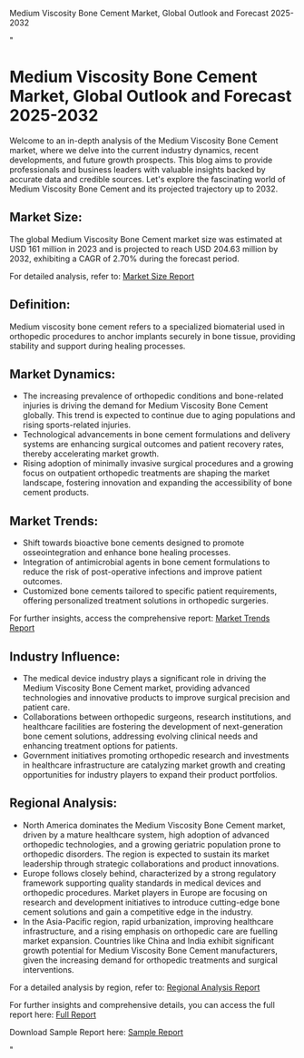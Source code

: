 Medium Viscosity Bone Cement Market, Global Outlook and Forecast 2025-2032

"<h1>Medium Viscosity Bone Cement Market, Global Outlook and Forecast 2025-2032</h1>

<p>Welcome to an in-depth analysis of the Medium Viscosity Bone Cement market, where we delve into the current industry dynamics, recent developments, and future growth prospects. This blog aims to provide professionals and business leaders with valuable insights backed by accurate data and credible sources. Let's explore the fascinating world of Medium Viscosity Bone Cement and its projected trajectory up to 2032.</p>

<h2>Market Size:</h2>
<p>The global Medium Viscosity Bone Cement market size was estimated at USD 161 million in 2023 and is projected to reach USD 204.63 million by 2032, exhibiting a CAGR of 2.70% during the forecast period.</p>
<p>For detailed analysis, refer to: <a href='https://www.statsmarketresearch.com/global-medium-viscosity-bone-cement-forecast-2025-2032-554-8030738'>Market Size Report</a></p>

<h2>Definition:</h2>
<p>Medium viscosity bone cement refers to a specialized biomaterial used in orthopedic procedures to anchor implants securely in bone tissue, providing stability and support during healing processes.</p>

<h2>Market Dynamics:</h2>
<ul>
<li>The increasing prevalence of orthopedic conditions and bone-related injuries is driving the demand for Medium Viscosity Bone Cement globally. This trend is expected to continue due to aging populations and rising sports-related injuries.</li>
<li>Technological advancements in bone cement formulations and delivery systems are enhancing surgical outcomes and patient recovery rates, thereby accelerating market growth.</li>
<li>Rising adoption of minimally invasive surgical procedures and a growing focus on outpatient orthopedic treatments are shaping the market landscape, fostering innovation and expanding the accessibility of bone cement products.</li>
</ul>

<h2>Market Trends:</h2>
<ul>
<li>Shift towards bioactive bone cements designed to promote osseointegration and enhance bone healing processes.</li>
<li>Integration of antimicrobial agents in bone cement formulations to reduce the risk of post-operative infections and improve patient outcomes.</li>
<li>Customized bone cements tailored to specific patient requirements, offering personalized treatment solutions in orthopedic surgeries.</li>
</ul>
<p>For further insights, access the comprehensive report: <a href='https://www.statsmarketresearch.com/global-medium-viscosity-bone-cement-forecast-2025-2032-554-8030738'>Market Trends Report</a></p>

<h2>Industry Influence:</h2>
<ul>
<li>The medical device industry plays a significant role in driving the Medium Viscosity Bone Cement market, providing advanced technologies and innovative products to improve surgical precision and patient care.</li>
<li>Collaborations between orthopedic surgeons, research institutions, and healthcare facilities are fostering the development of next-generation bone cement solutions, addressing evolving clinical needs and enhancing treatment options for patients.</li>
<li>Government initiatives promoting orthopedic research and investments in healthcare infrastructure are catalyzing market growth and creating opportunities for industry players to expand their product portfolios.</li>
</ul>

<h2>Regional Analysis:</h2>
<ul>
<li>North America dominates the Medium Viscosity Bone Cement market, driven by a mature healthcare system, high adoption of advanced orthopedic technologies, and a growing geriatric population prone to orthopedic disorders. The region is expected to sustain its market leadership through strategic collaborations and product innovations.</li>
<li>Europe follows closely behind, characterized by a strong regulatory framework supporting quality standards in medical devices and orthopedic procedures. Market players in Europe are focusing on research and development initiatives to introduce cutting-edge bone cement solutions and gain a competitive edge in the industry.</li>
<li>In the Asia-Pacific region, rapid urbanization, improving healthcare infrastructure, and a rising emphasis on orthopedic care are fuelling market expansion. Countries like China and India exhibit significant growth potential for Medium Viscosity Bone Cement manufacturers, given the increasing demand for orthopedic treatments and surgical interventions.</li>
</ul>
<p>For a detailed analysis by region, refer to: <a href='https://www.statsmarketresearch.com/global-medium-viscosity-bone-cement-forecast-2025-2032-554-8030738'>Regional Analysis Report</a></p>

<p>For further insights and comprehensive details, you can access the full report here: <a href='https://www.statsmarketresearch.com/global-medium-viscosity-bone-cement-forecast-2025-2032-554-8030738'>Full Report</a></p>
<p>Download Sample Report here: <a href='https://www.statsmarketresearch.com/download-free-sample/8030738/global-medium-viscosity-bone-cement-forecast-2025-2032-554'>Sample Report</a></p>"
